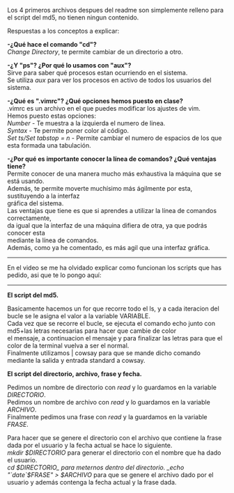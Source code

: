 Los 4 primeros archivos despues del readme son simplemente relleno para el script del md5, no tienen ningun contenido.  

Respuestas a los conceptos a explicar:  

**-¿Qué hace el comando "cd"?**  
_Change Directory_, te permite cambiar de un directorio a otro.  

**-¿Y "ps"? ¿Por qué lo usamos con "aux"?**  
Sirve para saber qué procesos estan ocurriendo en el sistema.  
Se utiliza _aux_ para ver los procesos en activo de todos los usuarios del sistema.  

**-¿Qué es ".vimrc"? ¿Qué opciones hemos puesto en clase?**  
.vimrc es un archivo en el que puedes modificar los ajustes de vim.  
Hemos puesto estas opciones:  
_Number_ - Te muestra a la izquierda el numero de linea.  
_Syntax_ - Te permite poner color al código.  
_Set ts/Set tabstop = n_ - Permite cambiar el numero de espacios de los que esta formada una tabulación.  

**-¿Por qué es importante conocer la línea de comandos? ¿Qué ventajas tiene?**  
Permite conocer de una manera mucho más exhaustiva la máquina que se está usando.  
Además, te permite moverte muchísimo más ágilmente por esta, sustituyendo a la interfaz  
gráfica del sistema.  
Las ventajas que tiene es que si aprendes a utilizar la línea de comandos correctamente,  
da igual que la interfaz de una máquina difiera de otra, ya que podrás conocer esta  
mediante la línea de comandos.  
Además, como ya he comentado, es más agil que una interfaz gráfica.  


-----------------------------------------------------------------------------------------------------------------  
  
En el video se me ha olvidado explicar como funcionan los scripts que has pedido, asi que te lo pongo aquí:  
  
-----------------------------------------------------------------------------------------------------------------  

**El script del md5.**
  
Basicamente hacemos un for que recorre todo el ls, y a cada iteracion del bucle se le asigna el valor a la variable VARIABLE.  
Cada vez que se recorre el bucle, se ejecuta el comando echo junto con md5+las letras necesarias para hacer que cambie de color  
el mensaje, a continuacion el mensaje y para finalizar las letras para que el color de la terminal vuelva a ser el normal.  
Finalmente utilizamos | cowsay para que se mande dicho comando mediante la salida y entrada standard a cowsay.  
  
**El script del directorio, archivo, frase y fecha.**
  
Pedimos un nombre de directorio con _read_ y lo guardamos en la variable _DIRECTORIO_.  
Pedimos un nombre de archivo con _read_ y lo guardamos en la variable _ARCHIVO_.  
Finalmente pedimos una frase con _read_ y la guardamos en la variable _FRASE_.  

Para hacer que se genere el directorio con el archivo que contiene la frase dada por el usuario y la fecha actual se hace lo siguiente.  
_mkdir $DIRECTORIO_ para generar el directorio con el nombre que ha dado el usuario.  
_cd $DIRECTORIO_ para meternos dentro del directorio.  
_echo "`date`$FRASE" > $ARCHIVO_ para que se genere el archivo dado por el usuario y además contenga la fecha actual y la frase dada.
